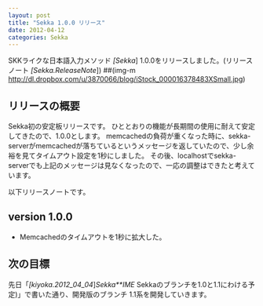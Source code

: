 ```yaml
---
layout: post
title: "Sekka 1.0.0 リリース"
date: 2012-04-12
categories: Sekka
---
```

SKKライクな日本語入力メソッド *[Sekka*] 1.0.0をリリースしました。(リリースノート *[Sekka.ReleaseNote*])
 ##(img-m http://dl.dropbox.com/u/3870066/blog/iStock_000016378483XSmall.jpg)

## リリースの概要
Sekka初の安定板リリースです。
ひととおりの機能が長期間の使用に耐えて安定してきたので、1.0.0とします。
memcachedの負荷が重くなった時に、sekka-serverがmemcachedが落ちているというメッセージを返していたので、少し余裕を見てタイムアウト設定を1秒にしました。
その後、localhostでsekka-serverでも上記のメッセージは見なくなったので、一応の調整はできたと考えています。

以下リリースノートです。
## version 1.0.0
- Memcachedのタイムアウトを1秒に拡大した。

## 次の目標
先日「*[kiyoka.2012_04_04*]*Sekka**IME* Sekkaのブランチを1.0と1.1にわける予定)」で書いた通り、開発版のブランチ 1.1系を開発していきます。

